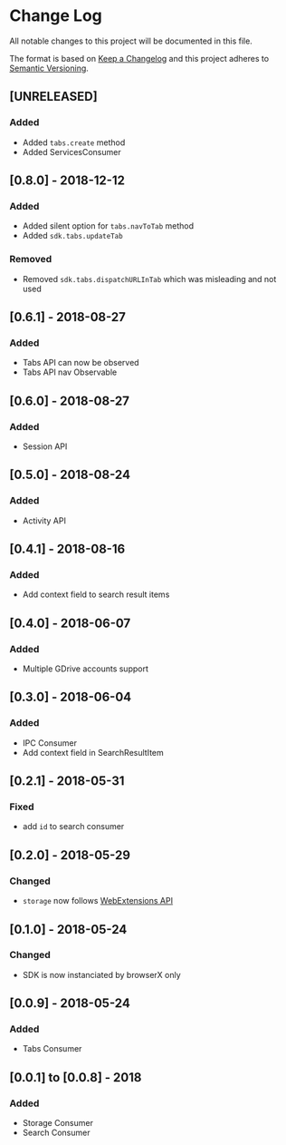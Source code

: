 # Change Log
All notable changes to this project will be documented in this file.

The format is based on [Keep a Changelog](http://keepachangelog.com/)
and this project adheres to [Semantic Versioning](http://semver.org/).

## [UNRELEASED]
### Added
- Added `tabs.create` method
- Added ServicesConsumer

## [0.8.0] - 2018-12-12
### Added
- Added silent option for `tabs.navToTab` method
- Added `sdk.tabs.updateTab`
### Removed
- Removed `sdk.tabs.dispatchURLInTab` which was misleading and not used

## [0.6.1] - 2018-08-27
### Added
- Tabs API can now be observed
- Tabs API nav Observable

## [0.6.0] - 2018-08-27
### Added
- Session API

## [0.5.0] - 2018-08-24
### Added
- Activity API

## [0.4.1] - 2018-08-16
### Added
- Add context field to search result items

## [0.4.0] - 2018-06-07
### Added
- Multiple GDrive accounts support

## [0.3.0] - 2018-06-04
### Added
- IPC Consumer
- Add context field in SearchResultItem

## [0.2.1] - 2018-05-31
### Fixed
- add `id` to search consumer

## [0.2.0] - 2018-05-29
### Changed
- `storage` now follows [WebExtensions API](https://developer.mozilla.org/en-US/Add-ons/WebExtensions/API/storage/local)

## [0.1.0] - 2018-05-24
### Changed
- SDK is now instanciated by browserX only

## [0.0.9] - 2018-05-24
### Added
- Tabs Consumer

## [0.0.1] to [0.0.8] - 2018
### Added
- Storage Consumer
- Search Consumer
